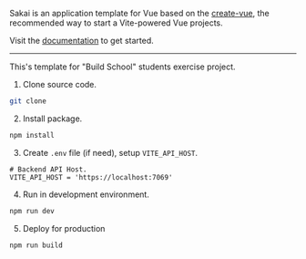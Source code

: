 Sakai is an application template for Vue based on the [create-vue](https://github.com/vuejs/create-vue), the recommended way to start a Vite-powered Vue projects.

Visit the [documentation](https://sakai.primevue.org/documentation) to get started.

---

This's template for "Build School" students exercise project.

1. Clone source code.
```bash
git clone 
```
2. Install package.
```bash
npm install
```
3. Create `.env` file (if need), setup `VITE_API_HOST`.

```
# Backend API Host.
VITE_API_HOST = 'https://localhost:7069'
```

4. Run in development environment.
```bash
npm run dev
``` 
5. Deploy for production
```bash
npm run build
```